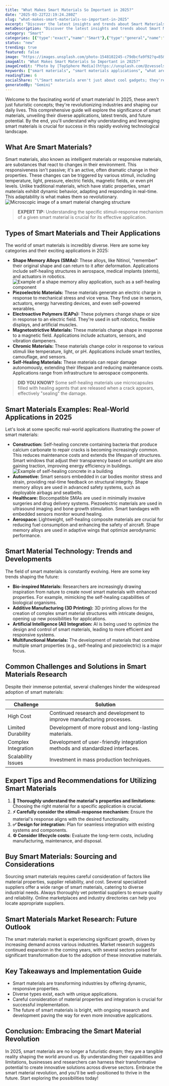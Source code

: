 ```yaml
---
title: "What Makes Smart Materials So Important in 2025?"
date: "2025-03-22T22:19:24.280Z"
slug: "what-makes-smart-materials-so-important-in-2025"
excerpt: "Discover the latest insights and trends about Smart Materials. This comprehensive guide covers everything you need to know about Smart Materials in 2025."
metaDescription: "Discover the latest insights and trends about Smart Materials. This comprehensive guide covers everything you need to know about Smart Materials in 2025."
category: "Smart"
categories: [{"type":"exact","name":"Smart"},{"type":"general","name":"Engineering"},{"type":"medium","name":"Materials Science"},{"type":"specific","name":"Shape Memory Alloys"},{"type":"niche","name":"Nitinol Applications"}]
status: "new"
trending: true
featured: false
image: "https://images.unsplash.com/photo-1548102245-c79dbcfa9f92?q=85&w=1200&fit=max&fm=webp&auto=compress"
imageAlt: "What Makes Smart Materials So Important in 2025?"
imageCredit: "Photo by [TopSphere Media](https://unsplash.com/@zvessels55) on Unsplash"
keywords: ["smart materials", "smart materials applications", "what are smart materials", "types of smart materials", "smart materials examples", "buy smart materials", "smart material technology", "future of smart materials", "smart materials market research", "smart materials in construction"]
readingTime: 6
socialShare: "\"Smart materials aren't just about cool gadgets; they're the foundation of a more sustainable, efficient, and responsive future—and it's happening faster than you think!\""
generatedBy: "Gemini"
---
```




Welcome to the fascinating world of smart materials!  In 2025, these aren't just futuristic concepts; they're revolutionizing industries and shaping our daily lives.  This comprehensive guide will explore the significance of smart materials, unveiling their diverse applications, latest trends, and future potential. By the end, you'll understand why understanding and leveraging smart materials is crucial for success in this rapidly evolving technological landscape.

## What Are Smart Materials?

Smart materials, also known as intelligent materials or responsive materials, are substances that react to changes in their environment. This responsiveness isn't passive; it's an active, often dramatic change in their properties.  These changes can be triggered by various stimuli, including temperature, light, pressure, electric fields, magnetic fields, or even pH levels.  Unlike traditional materials, which have static properties, smart materials exhibit dynamic behavior, adapting and responding in real-time.  This adaptability is what makes them so revolutionary. ![Microscopic image of a smart material changing structure](https://images.unsplash.com/photo-1539627831859-a911cf04d3cd?q=85&w=1200&fit=max&fm=webp&auto=compress)

> **EXPERT TIP:** Understanding the specific stimuli-response mechanism of a given smart material is crucial for its effective application.

## Types of Smart Materials and Their Applications

The world of smart materials is incredibly diverse.  Here are some key categories and their exciting applications in 2025:

* **Shape Memory Alloys (SMAs):** These alloys, like Nitinol, "remember" their original shape and can return to it after deformation.  Applications include self-healing structures in aerospace, medical implants (stents), and actuators in robotics. ![Example of a shape memory alloy application, such as a self-healing component](https://images.unsplash.com/photo-1603394151492-5e9b974b090b?q=85&w=1200&fit=max&fm=webp&auto=compress)
* **Piezoelectric Materials:**  These materials generate an electric charge in response to mechanical stress and vice versa.  They find use in sensors, actuators, energy harvesting devices, and even self-powered wearables.
* **Electroactive Polymers (EAPs):** These polymers change shape or size in response to an electric field.  They're used in soft robotics, flexible displays, and artificial muscles.
* **Magnetostrictive Materials:** These materials change shape in response to a magnetic field.  Applications include actuators, sensors, and vibration dampeners.
* **Chromic Materials:** These materials change color in response to various stimuli like temperature, light, or pH.  Applications include smart textiles, camouflage, and sensors.
* **Self-Healing Materials:** These materials can repair damage autonomously, extending their lifespan and reducing maintenance costs.  Applications range from infrastructure to aerospace components.

> **DID YOU KNOW?** Some self-healing materials use microcapsules filled with healing agents that are released when a crack appears, effectively "sealing" the damage.

## Smart Materials Examples: Real-World Applications in 2025

Let's look at some specific real-world applications illustrating the power of smart materials:

* **Construction:** Self-healing concrete containing bacteria that produce calcium carbonate to repair cracks is becoming increasingly common. This reduces maintenance costs and extends the lifespan of structures.  Smart windows that adjust their transparency based on sunlight are also gaining traction, improving energy efficiency in buildings. ![Example of self-healing concrete in a building](https://images.unsplash.com/photo-1548102245-c79dbcfa9f92?q=85&w=1200&fit=max&fm=webp&auto=compress)
* **Automotive:** Smart sensors embedded in car bodies monitor stress and strain, providing real-time feedback on structural integrity.  Shape memory alloys are used in advanced safety systems, such as deployable airbags and seatbelts.
* **Healthcare:**  Biocompatible SMAs are used in minimally invasive surgeries and drug delivery systems.  Piezoelectric materials are used in ultrasound imaging and bone growth stimulation.  Smart bandages with embedded sensors monitor wound healing.
* **Aerospace:**  Lightweight, self-healing composite materials are crucial for reducing fuel consumption and enhancing the safety of aircraft.  Shape memory alloys are used in adaptive wings that optimize aerodynamic performance.

## Smart Material Technology: Trends and Developments

The field of smart materials is constantly evolving.  Here are some key trends shaping the future:

* **Bio-inspired Materials:** Researchers are increasingly drawing inspiration from nature to create novel smart materials with enhanced properties.  For example, mimicking the self-healing capabilities of biological organisms.
* **Additive Manufacturing (3D Printing):**  3D printing allows for the creation of complex smart material structures with intricate designs, opening up new possibilities for applications.
* **Artificial Intelligence (AI) Integration:**  AI is being used to optimize the design and control of smart materials, leading to more efficient and responsive systems.
* **Multifunctional Materials:**  The development of materials that combine multiple smart properties (e.g., self-healing and piezoelectric) is a major focus.

## Common Challenges and Solutions in Smart Materials Research

Despite their immense potential, several challenges hinder the widespread adoption of smart materials:

| Challenge                     | Solution                                                                     |
|------------------------------|-----------------------------------------------------------------------------|
| High Cost                     | Continued research and development to improve manufacturing processes.         |
| Limited Durability            | Development of more robust and long-lasting materials.                       |
| Complex Integration           | Development of user-friendly integration methods and standardized interfaces. |
| Scalability Issues            | Investment in mass production techniques.                                    |

## Expert Tips and Recommendations for Utilizing Smart Materials

1. **🔑 Thoroughly understand the material's properties and limitations:**  Choosing the right material for a specific application is crucial.
2. **⚡ Carefully consider the stimuli-response mechanism:** Ensure the material's response aligns with the desired functionality.
3. **✅ Design for integration:**  Plan for seamless integration with existing systems and components.
4. **⚙️  Consider lifecycle costs:**  Evaluate the long-term costs, including manufacturing, maintenance, and disposal.

##  Buy Smart Materials: Sourcing and Considerations

Sourcing smart materials requires careful consideration of factors like material properties, supplier reliability, and cost.  Several specialized suppliers offer a wide range of smart materials, catering to diverse industrial needs.  Always thoroughly vet potential suppliers to ensure quality and reliability.  Online marketplaces and industry directories can help you locate appropriate suppliers.

##  Smart Materials Market Research:  Future Outlook

The smart materials market is experiencing significant growth, driven by increasing demand across various industries.  Market research suggests continued expansion in the coming years, with several sectors poised for significant transformation due to the adoption of these innovative materials.

## Key Takeaways and Implementation Guide

* Smart materials are transforming industries by offering dynamic, responsive properties.
*  Diverse types exist, each with unique applications.
*  Careful consideration of material properties and integration is crucial for successful implementation.
*  The future of smart materials is bright, with ongoing research and development paving the way for even more innovative applications.

## Conclusion: Embracing the Smart Material Revolution

In 2025, smart materials are no longer a futuristic dream; they are a tangible reality shaping the world around us.  By understanding their capabilities and limitations, businesses and researchers can harness their transformative potential to create innovative solutions across diverse sectors.  Embrace the smart material revolution, and you'll be well-positioned to thrive in the future.  Start exploring the possibilities today!
